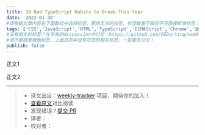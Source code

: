 ```yaml
---
title: 10 Bad TypeScript Habits to Break This Year
date: '2022-01-30'
#请根据文章内容在下面数组中选择标签，删除无关的标签，标签数量不限但不可直接新增标签！
tags: ['CSS','JavaScript','HTML','TypeScript','ECMAScript','Chrome','游览器','网络','React','Vue','webpack','babel','vite','node']
#没有相关的标签？在专有的discussion中讨论：https://github.com/FEDarling/weekly-tracker/discussions/51#discussion-3827174
#请不要随意增删标签，上面选项中没有可选的相关标签，一定要先讨论！
publish: false
---
```


正文1
<!--以上是预览信息，图片一张或限制百字左右，前者优先-->
<!-- more -->

正文2

---
> * 译文出自：[weekly-tracker](https://github.com/FEDarling/weekly-tracker) 项目，期待你的加入！
> * [查看原文](https://startup-cto.net/10-bad-typescript-habits-to-break-this-year)对比阅读
> * 发现错误？[提交 PR](https://github.com/FEDarling/weekly-tracker/blob/main/weeklys/javascript_weekly/523/10_bad_typescript_habits_to_break_this_year.md)
> * 译者：
> * 校对者：